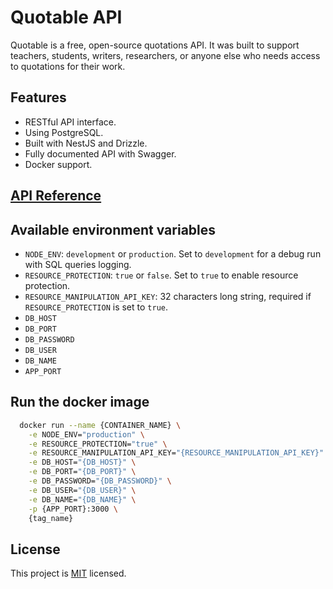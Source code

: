 # Quotable API

Quotable is a free, open-source quotations API. It was built to support teachers, students, writers, researchers, or anyone else who needs access to quotations for their work.

## Features

- RESTful API interface.
- Using PostgreSQL.
- Built with NestJS and Drizzle.
- Fully documented API with Swagger.
- Docker support.

## [API Reference](https://quotable.kurokeita.dev)

## Available environment variables

- `NODE_ENV`: `development` or `production`. Set to `development` for a debug run with SQL queries logging.
- `RESOURCE_PROTECTION`: `true` or `false`. Set to `true` to enable resource protection.
- `RESOURCE_MANIPULATION_API_KEY`: 32 characters long string, required if `RESOURCE_PROTECTION` is set to `true`.
- `DB_HOST`
- `DB_PORT`
- `DB_PASSWORD`
- `DB_USER`
- `DB_NAME`
- `APP_PORT`

## Run the docker image

```sh
  docker run --name {CONTAINER_NAME} \
    -e NODE_ENV="production" \
    -e RESOURCE_PROTECTION="true" \
    -e RESOURCE_MANIPULATION_API_KEY="{RESOURCE_MANIPULATION_API_KEY}" \
    -e DB_HOST="{DB_HOST}" \
    -e DB_PORT="{DB_PORT}" \
    -e DB_PASSWORD="{DB_PASSWORD}" \
    -e DB_USER="{DB_USER}" \
    -e DB_NAME="{DB_NAME}" \
    -p {APP_PORT}:3000 \
    {tag_name}
```

## License

This project is [MIT](./LICENSE) licensed.
